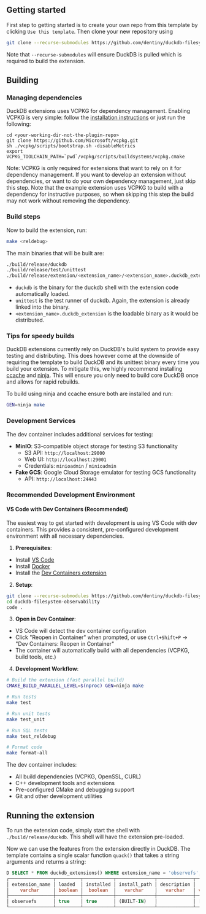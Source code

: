 ## Getting started
First step to getting started is to create your own repo from this template by clicking `Use this template`. Then clone your new repository using 
```sh
git clone --recurse-submodules https://github.com/dentiny/duckdb-filesystem-observability.git
```
Note that `--recurse-submodules` will ensure DuckDB is pulled which is required to build the extension.

## Building
### Managing dependencies
DuckDB extensions uses VCPKG for dependency management. Enabling VCPKG is very simple: follow the [installation instructions](https://vcpkg.io/en/getting-started) or just run the following:
```shell
cd <your-working-dir-not-the-plugin-repo>
git clone https://github.com/Microsoft/vcpkg.git
sh ./vcpkg/scripts/bootstrap.sh -disableMetrics
export VCPKG_TOOLCHAIN_PATH=`pwd`/vcpkg/scripts/buildsystems/vcpkg.cmake
```
Note: VCPKG is only required for extensions that want to rely on it for dependency management. If you want to develop an extension without dependencies, or want to do your own dependency management, just skip this step. Note that the example extension uses VCPKG to build with a dependency for instructive purposes, so when skipping this step the build may not work without removing the dependency.

### Build steps
Now to build the extension, run:
```sh
make <reldebug>
```
The main binaries that will be built are:
```sh
./build/release/duckdb
./build/release/test/unittest
./build/release/extension/<extension_name>/<extension_name>.duckdb_extension
```
- `duckdb` is the binary for the duckdb shell with the extension code automatically loaded. 
- `unittest` is the test runner of duckdb. Again, the extension is already linked into the binary.
- `<extension_name>.duckdb_extension` is the loadable binary as it would be distributed.

### Tips for speedy builds
DuckDB extensions currently rely on DuckDB's build system to provide easy testing and distributing. This does however come at the downside of requiring the template to build DuckDB and its unittest binary every time you build your extension. To mitigate this, we highly recommend installing [ccache](https://ccache.dev/) and [ninja](https://ninja-build.org/). This will ensure you only need to build core DuckDB once and allows for rapid rebuilds.

To build using ninja and ccache ensure both are installed and run:

```sh
GEN=ninja make
```

### Development Services

The dev container includes additional services for testing:
- **MinIO**: S3-compatible object storage for testing S3 functionality
  - S3 API: `http://localhost:29000`
  - Web UI: `http://localhost:29001`
  - Credentials: `minioadmin` / `minioadmin`
- **Fake GCS**: Google Cloud Storage emulator for testing GCS functionality
  - API: `http://localhost:24443`

### Recommended Development Environment

#### VS Code with Dev Containers (Recommended)

The easiest way to get started with development is using VS Code with dev containers. This provides a consistent, pre-configured development environment with all necessary dependencies.

1. **Prerequisites**:
- Install [VS Code](https://code.visualstudio.com/)
- Install [Docker](https://www.docker.com/get-started)
- Install the [Dev Containers extension](https://marketplace.visualstudio.com/items?itemName=ms-vscode-remote.remote-containers)

2. **Setup**:
```bash
git clone --recurse-submodules https://github.com/dentiny/duckdb-filesystem-observability.git
cd duckdb-filesystem-observability
code .
```

3. **Open in Dev Container**:
- VS Code will detect the dev container configuration
- Click "Reopen in Container" when prompted, or use `Ctrl+Shift+P` → "Dev Containers: Reopen in Container"
- The container will automatically build with all dependencies (VCPKG, build tools, etc.)

4. **Development Workflow**:
```bash
# Build the extension (fast parallel build)
CMAKE_BUILD_PARALLEL_LEVEL=$(nproc) GEN=ninja make

# Run tests
make test

# Run unit tests
make test_unit

# Run SQL tests
make test_reldebug

# Format code
make format-all
```

The dev container includes:
- All build dependencies (VCPKG, OpenSSL, CURL)
- C++ development tools and extensions
- Pre-configured CMake and debugging support
- Git and other development utilities

## Running the extension
To run the extension code, simply start the shell with `./build/release/duckdb`. This shell will have the extension pre-loaded.  

Now we can use the features from the extension directly in DuckDB. The template contains a single scalar function `quack()` that takes a string arguments and returns a string:
```sql
D SELECT * FROM duckdb_extensions() WHERE extension_name = 'observefs';
┌────────────────┬─────────┬───────────┬──────────────┬─────────────┬───────────┬───────────────────┬───────────────────┬────────────────┐
│ extension_name │ loaded  │ installed │ install_path │ description │  aliases  │ extension_version │   install_mode    │ installed_from │
│    varchar     │ boolean │  boolean  │   varchar    │   varchar   │ varchar[] │      varchar      │      varchar      │    varchar     │
├────────────────┼─────────┼───────────┼──────────────┼─────────────┼───────────┼───────────────────┼───────────────────┼────────────────┤
│ observefs      │ true    │ true      │ (BUILT-IN)   │             │ []        │                   │ STATICALLY_LINKED │                │
└────────────────┴─────────┴───────────┴──────────────┴─────────────┴───────────┴───────────────────┴───────────────────┴────────────────┘
```
